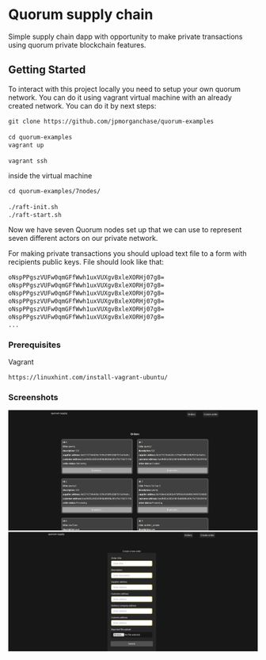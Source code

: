 # Quorum supply chain

Simple supply chain dapp with opportunity to make private transactions using quorum private blockchain features.

## Getting Started

To interact with this project locally you need to setup your own quorum network. You can do it using vagrant virtual machine with an already created network. You can do it by next steps:

```
git clone https://github.com/jpmorganchase/quorum-examples

cd quorum-examples
vagrant up

vagrant ssh
```

inside the virtual machine
```
cd quorum-examples/7nodes/

./raft-init.sh
./raft-start.sh
```
Now we have seven Quorum nodes set up that we can use to represent seven different actors on our private network.

For making private transactions you should upload text file to a form with recipients public keys. File should look like that: 
```
oNspPPgszVUFw0qmGFfWwh1uxVUXgvBxleXORHj07g8=
oNspPPgszVUFw0qmGFfWwh1uxVUXgvBxleXORHj07g8=
oNspPPgszVUFw0qmGFfWwh1uxVUXgvBxleXORHj07g8=
oNspPPgszVUFw0qmGFfWwh1uxVUXgvBxleXORHj07g8=
oNspPPgszVUFw0qmGFfWwh1uxVUXgvBxleXORHj07g8=
oNspPPgszVUFw0qmGFfWwh1uxVUXgvBxleXORHj07g8=
...
```

### Prerequisites

Vagrant

```
https://linuxhint.com/install-vagrant-ubuntu/
```

### Screenshots

![img.png](img.png)
![img_1.png](img_1.png)
